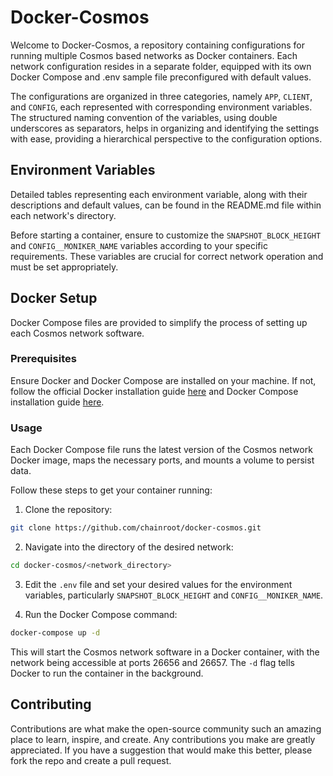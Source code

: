# Docker-Cosmos

Welcome to Docker-Cosmos, a repository containing configurations for running multiple Cosmos based networks as Docker containers. Each network configuration resides in a separate folder, equipped with its own Docker Compose and .env sample file preconfigured with default values.

The configurations are organized in three categories, namely `APP`, `CLIENT`, and `CONFIG`, each represented with corresponding environment variables. The structured naming convention of the variables, using double underscores as separators, helps in organizing and identifying the settings with ease, providing a hierarchical perspective to the configuration options.

## Environment Variables

Detailed tables representing each environment variable, along with their descriptions and default values, can be found in the README.md file within each network's directory.

Before starting a container, ensure to customize the `SNAPSHOT_BLOCK_HEIGHT` and `CONFIG__MONIKER_NAME` variables according to your specific requirements. These variables are crucial for correct network operation and must be set appropriately.

## Docker Setup

Docker Compose files are provided to simplify the process of setting up each Cosmos network software. 

### Prerequisites

Ensure Docker and Docker Compose are installed on your machine. If not, follow the official Docker installation guide [here](https://docs.docker.com/get-docker/) and Docker Compose installation guide [here](https://docs.docker.com/compose/install/).

### Usage

Each Docker Compose file runs the latest version of the Cosmos network Docker image, maps the necessary ports, and mounts a volume to persist data.

Follow these steps to get your container running:

1. Clone the repository:

```bash
git clone https://github.com/chainroot/docker-cosmos.git
```

2. Navigate into the directory of the desired network:

```bash
cd docker-cosmos/<network_directory>
```

3. Edit the `.env` file and set your desired values for the environment variables, particularly `SNAPSHOT_BLOCK_HEIGHT` and `CONFIG__MONIKER_NAME`.

4. Run the Docker Compose command:

```bash
docker-compose up -d
```

This will start the Cosmos network software in a Docker container, with the network being accessible at ports 26656 and 26657. The `-d` flag tells Docker to run the container in the background.

## Contributing

Contributions are what make the open-source community such an amazing place to learn, inspire, and create. Any contributions you make are greatly appreciated. If you have a suggestion that would make this better, please fork the repo and create a pull request. 